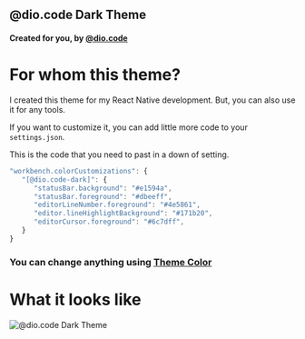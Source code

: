 ## @dio.code Dark Theme
#### Created for you, by [@dio.code](https://www.instagram.com/dio.code)

# For whom this theme?
I created this theme for my React Native development. But, you can also use it for any tools.

If you want to customize it, you can add little more code to your `settings.json`.

This is the code that you need to past in a down of setting.

```javascript
"workbench.colorCustomizations": {
   "[@dio.code-dark]": {
      "statusBar.background": "#e1594a",
      "statusBar.foreground": "#dbeeff",
      "editorLineNumber.foreground": "#4e5861",
      "editor.lineHighlightBackground": "#171b20",
      "editorCursor.foreground": "#6c7dff",
   }
}
```

### You can change anything using [Theme Color](https://code.visualstudio.com/api/references/theme-color)

# What it looks like
![@dio.code Dark Theme](https://github.com/DioCode/diocode-vscode-dark-theme/raw/master/images/diocode-dark.jpg)